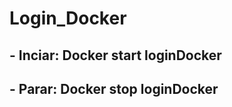 # Login_Docker

<h2> - Inciar: Docker start loginDocker</h2>
<h2> - Parar: Docker stop loginDocker</h2>

